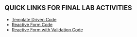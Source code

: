 ## QUICK LINKS FOR FINAL LAB ACTIVITIES
- [Template Driven Code](finalsprj-src/src/app/template-driven)
- [Reactive Form Code](finalsprj-src/src/app/reactive)
- [Reactive Form with Validation Code](finalsprj-src/src/app/validation)
  
